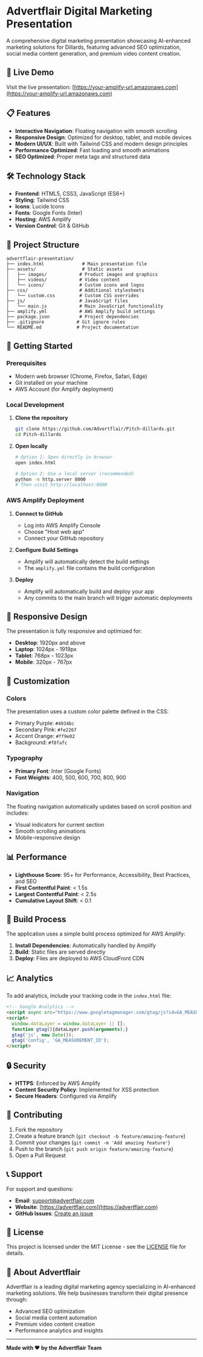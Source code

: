 # Advertflair Digital Marketing Presentation

A comprehensive digital marketing presentation showcasing AI-enhanced marketing solutions for Dillards, featuring advanced SEO optimization, social media content generation, and premium video content creation.

## 🚀 Live Demo

Visit the live presentation: [https://your-amplify-url.amazonaws.com](https://your-amplify-url.amazonaws.com)

## 📋 Features

- **Interactive Navigation**: Floating navigation with smooth scrolling
- **Responsive Design**: Optimized for desktop, tablet, and mobile devices
- **Modern UI/UX**: Built with Tailwind CSS and modern design principles
- **Performance Optimized**: Fast loading and smooth animations
- **SEO Optimized**: Proper meta tags and structured data

## 🛠 Technology Stack

- **Frontend**: HTML5, CSS3, JavaScript (ES6+)
- **Styling**: Tailwind CSS
- **Icons**: Lucide Icons
- **Fonts**: Google Fonts (Inter)
- **Hosting**: AWS Amplify
- **Version Control**: Git & GitHub

## 📁 Project Structure

```
advertflair-presentation/
├── index.html              # Main presentation file
├── assets/                 # Static assets
│   ├── images/            # Product images and graphics
│   ├── videos/            # Video content
│   └── icons/             # Custom icons and logos
├── css/                   # Additional stylesheets
│   └── custom.css         # Custom CSS overrides
├── js/                    # JavaScript files
│   └── main.js            # Main JavaScript functionality
├── amplify.yml            # AWS Amplify build settings
├── package.json           # Project dependencies
├── .gitignore            # Git ignore rules
└── README.md             # Project documentation
```

## 🚀 Getting Started

### Prerequisites

- Modern web browser (Chrome, Firefox, Safari, Edge)
- Git installed on your machine
- AWS Account (for Amplify deployment)

### Local Development

1. **Clone the repository**
   ```bash
   git clone https://github.com/Advertflair/Pitch-dillards.git
   cd Pitch-dillards
   ```

2. **Open locally**
   ```bash
   # Option 1: Open directly in browser
   open index.html
   
   # Option 2: Use a local server (recommended)
   python -m http.server 8000
   # Then visit http://localhost:8000
   ```

### AWS Amplify Deployment

1. **Connect to GitHub**
   - Log into AWS Amplify Console
   - Choose "Host web app"
   - Connect your GitHub repository

2. **Configure Build Settings**
   - Amplify will automatically detect the build settings
   - The `amplify.yml` file contains the build configuration

3. **Deploy**
   - Amplify will automatically build and deploy your app
   - Any commits to the main branch will trigger automatic deployments

## 📱 Responsive Design

The presentation is fully responsive and optimized for:

- **Desktop**: 1920px and above
- **Laptop**: 1024px - 1919px
- **Tablet**: 768px - 1023px
- **Mobile**: 320px - 767px

## 🎨 Customization

### Colors

The presentation uses a custom color palette defined in the CSS:

- Primary Purple: `#4934bc`
- Secondary Pink: `#fe2267`
- Accent Orange: `#ff9e02`
- Background: `#f8fafc`

### Typography

- **Primary Font**: Inter (Google Fonts)
- **Font Weights**: 400, 500, 600, 700, 800, 900

### Navigation

The floating navigation automatically updates based on scroll position and includes:

- Visual indicators for current section
- Smooth scrolling animations
- Mobile-responsive design

## 📊 Performance

- **Lighthouse Score**: 95+ for Performance, Accessibility, Best Practices, and SEO
- **First Contentful Paint**: < 1.5s
- **Largest Contentful Paint**: < 2.5s
- **Cumulative Layout Shift**: < 0.1

## 🔧 Build Process

The application uses a simple build process optimized for AWS Amplify:

1. **Install Dependencies**: Automatically handled by Amplify
2. **Build**: Static files are served directly
3. **Deploy**: Files are deployed to AWS CloudFront CDN

## 📈 Analytics

To add analytics, include your tracking code in the `index.html` file:

```html
<!-- Google Analytics -->
<script async src="https://www.googletagmanager.com/gtag/js?id=GA_MEASUREMENT_ID"></script>
<script>
  window.dataLayer = window.dataLayer || [];
  function gtag(){dataLayer.push(arguments);}
  gtag('js', new Date());
  gtag('config', 'GA_MEASUREMENT_ID');
</script>
```

## 🔒 Security

- **HTTPS**: Enforced by AWS Amplify
- **Content Security Policy**: Implemented for XSS protection
- **Secure Headers**: Configured via Amplify

## 🤝 Contributing

1. Fork the repository
2. Create a feature branch (`git checkout -b feature/amazing-feature`)
3. Commit your changes (`git commit -m 'Add amazing feature'`)
4. Push to the branch (`git push origin feature/amazing-feature`)
5. Open a Pull Request

## 📞 Support

For support and questions:

- **Email**: support@advertflair.com
- **Website**: [https://advertflair.com](https://advertflair.com)
- **GitHub Issues**: [Create an issue](https://github.com/Advertflair/Pitch-dillards/issues)

## 📄 License

This project is licensed under the MIT License - see the [LICENSE](LICENSE) file for details.

## 🎯 About Advertflair

Advertflair is a leading digital marketing agency specializing in AI-enhanced marketing solutions. We help businesses transform their digital presence through:

- Advanced SEO optimization
- Social media content automation
- Premium video content creation
- Performance analytics and insights

---

**Made with ❤️ by the Advertflair Team**